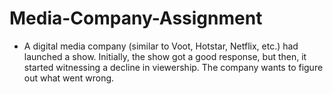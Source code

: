 # Media-Company-Assignment 
* A digital media company (similar to Voot, Hotstar, Netflix, etc.) had launched a show. Initially, the show got a good response, but then, it started witnessing a decline in viewership. The company wants to figure out what went wrong.
